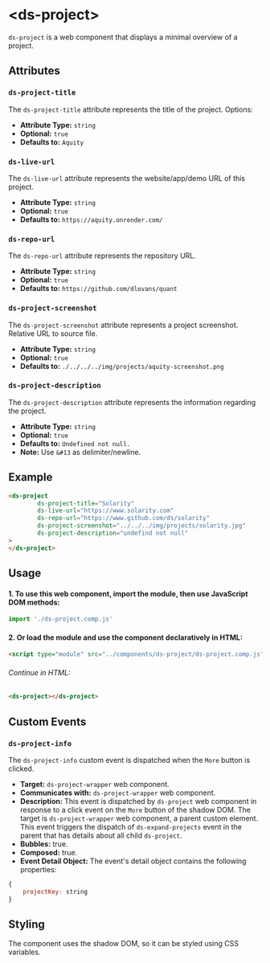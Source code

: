 # &lt;ds-project&gt;
`ds-project` is a web component that displays a minimal overview of a project.

## Attributes

### `ds-project-title`
The `ds-project-title` attribute represents the title of the project. Options:
- **Attribute Type:** `string`
- **Optional:** `true`
- **Defaults to:** `Aquity`

### `ds-live-url`
The `ds-live-url` attribute represents the website/app/demo URL of this project.
- **Attribute Type:** `string`
- **Optional:** `true`
- **Defaults to:** `https://aquity.onrender.com/`

### `ds-repo-url`
The `ds-repo-url` attribute represents the repository URL.
- **Attribute Type:** `string`
- **Optional:** `true`
- **Defaults to:** `https://github.com/dlovans/quant`

### `ds-project-screenshot`
The `ds-project-screenshot` attribute represents a project screenshot. Relative URL to source file.
- **Attribute Type:** `string`
- **Optional:** `true`
- **Defaults to:** `./../../../img/projects/aquity-screenshot.png`

### `ds-project-description`
The `ds-project-description` attribute represents the information regarding the project.
- **Attribute Type:** `string`
- **Optional:** `true`
- **Defaults to:** `Undefined not null.`
- **Note:** Use `&#13` as delimiter/newline.

## Example

```html
<ds-project
        ds-project-title="Solarity"
        ds-live-url="https://www.solarity.com"
        ds-repo-url="https://www.github.com/ds/solarity"
        ds-project-screenshot="../../../img/projects/solarity.jpg"
        ds-project-description="undefind not null"
>
</ds-project>
```

## Usage

#### 1. To use this web component, import the module, then use JavaScript DOM methods:
```javascript
import './ds-project.comp.js'
```

#### 2. Or load the module and use the component declaratively in HTML:
```html
<script type="module" src="../components/ds-project/ds-project.comp.js"></script>
```

###### Continue in HTML:
```html
<ds-project></ds-project>
```

## Custom Events

### `ds-project-info`
The `ds-project-info` custom event is dispatched when the `More` button is clicked.

- **Target:** `ds-project-wrapper` web component.
- **Communicates with:** `ds-project-wrapper` web component.
- **Description:** This event is dispatched by `ds-project` web component in response to a click event on the `More` button of the shadow DOM. The target is `ds-project-wrapper` web component, a parent custom element. This event triggers the dispatch of `ds-expand-projects` event in the parent that has details about all child `ds-project`.
- **Bubbles:** true.
- **Composed:** true.
- **Event Detail Object:** The event's detail object contains the following properties:
```javascript
{
    projectKey: string
}
```

## Styling
The component uses the shadow DOM, so it can be styled using CSS variables.

